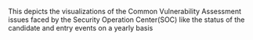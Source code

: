 This depicts the visualizations of the Common Vulnerability Assessment issues faced by the Security Operation Center(SOC) like the 
status of the candidate and entry events on a yearly basis
